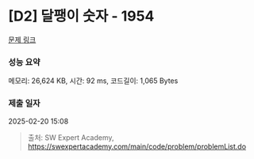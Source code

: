 # [D2] 달팽이 숫자 - 1954 

[문제 링크](https://swexpertacademy.com/main/code/problem/problemDetail.do?contestProbId=AV5PobmqAPoDFAUq) 

### 성능 요약

메모리: 26,624 KB, 시간: 92 ms, 코드길이: 1,065 Bytes

### 제출 일자

2025-02-20 15:08



> 출처: SW Expert Academy, https://swexpertacademy.com/main/code/problem/problemList.do